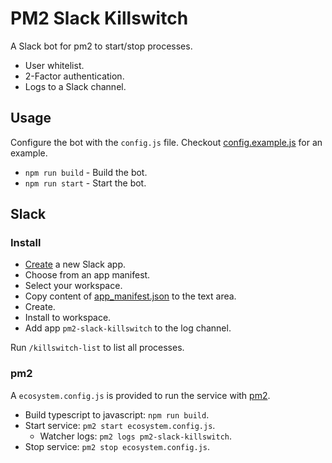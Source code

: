 # PM2 Slack Killswitch

A Slack bot for pm2 to start/stop processes.

- User whitelist.
- 2-Factor authentication.
- Logs to a Slack channel.

## Usage

Configure the bot with the `config.js` file. Checkout [config.example.js]('./config.example.js') for an example.

* `npm run build` - Build the bot.
* `npm run start` - Start the bot.

## Slack

### Install

- [Create](https://api.slack.com/apps) a new Slack app.
- Choose from an app manifest.
- Select your workspace.
- Copy content of [app_manifest.json](./app_manifest.json) to the text area.
- Create.
- Install to workspace.
- Add app `pm2-slack-killswitch` to the log channel.

Run `/killswitch-list` to list all processes.

### pm2

A `ecosystem.config.js` is provided to run the service with [pm2](https://pm2.keymetrics.io/).

- Build typescript to javascript: `npm run build`.
- Start service: `pm2 start ecosystem.config.js`.
  - Watcher logs: `pm2 logs pm2-slack-killswitch`.
- Stop service: `pm2 stop ecosystem.config.js`.
